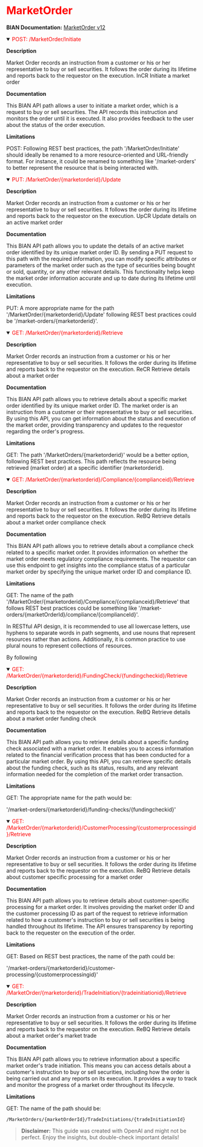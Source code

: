 <h1 style='color:red;'>MarketOrder</h1>

**BIAN Documentation:** [MarketOrder v12](https://app.swaggerhub.com/apis/BIAN-3/MarketOrder/12.0.0)

<details open>
  <summary><span style='color:red;'>POST: /MarketOrder/Initiate</span></summary>

  **Description**

  Market Order records an instruction from a customer or his or her representative to buy or sell securities. It follows the order during its lifetime and reports back to the requestor on the execution. InCR Initiate a market order

  **Documentation**

  This BIAN API path allows a user to initiate a market order, which is a request to buy or sell securities. The API records this instruction and monitors the order until it is executed. It also provides feedback to the user about the status of the order execution.

  **Limitations**

  POST: Following REST best practices, the path '/MarketOrder/Initiate' should ideally be renamed to a more resource-oriented and URL-friendly format. For instance, it could be renamed to something like '/market-orders' to better represent the resource that is being interacted with.

</details>

<details open>
  <summary><span style='color:red;'>PUT: /MarketOrder/{marketorderid}/Update</span></summary>

  **Description**

  Market Order records an instruction from a customer or his or her representative to buy or sell securities. It follows the order during its lifetime and reports back to the requestor on the execution. UpCR Update details on an active market order

  **Documentation**

  This BIAN API path allows you to update the details of an active market order identified by its unique market order ID. By sending a PUT request to this path with the required information, you can modify specific attributes or parameters of the market order such as the type of securities being bought or sold, quantity, or any other relevant details. This functionality helps keep the market order information accurate and up to date during its lifetime until execution.

  **Limitations**

  PUT: A more appropriate name for the path '/MarketOrder/{marketorderid}/Update' following REST best practices could be  '/market-orders/{marketorderid}'.

</details>

<details open>
  <summary><span style='color:red;'>GET: /MarketOrder/{marketorderid}/Retrieve</span></summary>

  **Description**

  Market Order records an instruction from a customer or his or her representative to buy or sell securities. It follows the order during its lifetime and reports back to the requestor on the execution. ReCR Retrieve details about a market order

  **Documentation**

  This BIAN API path allows you to retrieve details about a specific market order identified by its unique market order ID. The market order is an instruction from a customer or their representative to buy or sell securities. By using this API, you can get information about the status and execution of the market order, providing transparency and updates to the requestor regarding the order's progress.

  **Limitations**

  GET: The path '/MarketOrders/{marketorderid}' would be a better option, following REST best practices. This path reflects the resource being retrieved (market order) at a specific identifier (marketorderid).

</details>

<details open>
  <summary><span style='color:red;'>GET: /MarketOrder/{marketorderid}/Compliance/{complianceid}/Retrieve</span></summary>

  **Description**

  Market Order records an instruction from a customer or his or her representative to buy or sell securities. It follows the order during its lifetime and reports back to the requestor on the execution. ReBQ Retrieve details about a market order compliance check

  **Documentation**

  This BIAN API path allows you to retrieve details about a compliance check related to a specific market order. It provides information on whether the market order meets regulatory compliance requirements. The requestor can use this endpoint to get insights into the compliance status of a particular market order by specifying the unique market order ID and compliance ID.

  **Limitations**

  GET: The name of the path '/MarketOrder/{marketorderid}/Compliance/{complianceid}/Retrieve' that follows REST best practices could be something like '/market-orders/{marketOrderId}/compliance/{complianceId}'. 

In RESTful API design, it is recommended to use all lowercase letters, use hyphens to separate words in path segments, and use nouns that represent resources rather than actions. Additionally, it is common practice to use plural nouns to represent collections of resources. 

By following

</details>

<details open>
  <summary><span style='color:red;'>GET: /MarketOrder/{marketorderid}/FundingCheck/{fundingcheckid}/Retrieve</span></summary>

  **Description**

  Market Order records an instruction from a customer or his or her representative to buy or sell securities. It follows the order during its lifetime and reports back to the requestor on the execution. ReBQ Retrieve details about a market order funding check

  **Documentation**

  This BIAN API path allows you to retrieve details about a specific funding check associated with a market order. It enables you to access information related to the financial verification process that has been conducted for a particular market order. By using this API, you can retrieve specific details about the funding check, such as its status, results, and any relevant information needed for the completion of the market order transaction.

  **Limitations**

  GET: The appropriate name for the path would be:

'/market-orders/{marketorderid}/funding-checks/{fundingcheckid}'

</details>

<details open>
  <summary><span style='color:red;'>GET: /MarketOrder/{marketorderid}/CustomerProcessing/{customerprocessingid}/Retrieve</span></summary>

  **Description**

  Market Order records an instruction from a customer or his or her representative to buy or sell securities. It follows the order during its lifetime and reports back to the requestor on the execution. ReBQ Retrieve details about customer specific processing for a market order

  **Documentation**

  This BIAN API path allows you to retrieve details about customer-specific processing for a market order. It involves providing the market order ID and the customer processing ID as part of the request to retrieve information related to how a customer's instruction to buy or sell securities is being handled throughout its lifetime. The API ensures transparency by reporting back to the requester on the execution of the order.

  **Limitations**

  GET: Based on REST best practices, the name of the path could be:

'/market-orders/{marketorderid}/customer-processing/{customerprocessingid}'

</details>

<details open>
  <summary><span style='color:red;'>GET: /MarketOrder/{marketorderid}/TradeInitiation/{tradeinitiationid}/Retrieve</span></summary>

  **Description**

  Market Order records an instruction from a customer or his or her representative to buy or sell securities. It follows the order during its lifetime and reports back to the requestor on the execution. ReBQ Retrieve details about a market order's market trade

  **Documentation**

  This BIAN API path allows you to retrieve information about a specific market order's trade initiation. This means you can access details about a customer's instruction to buy or sell securities, including how the order is being carried out and any reports on its execution. It provides a way to track and monitor the progress of a market order throughout its lifecycle.

  **Limitations**

  GET: The name of the path should be: 

```
/MarketOrders/{marketOrderId}/TradeInitiations/{tradeInitiationId}
```

</details>

> **Disclaimer:** This guide was created with OpenAI and might not be perfect. Enjoy the insights, but double-check important details!
